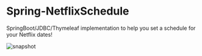 # Spring-NetflixSchedule

SpringBoot/JDBC/Thymeleaf implementation to help you set a schedule for your Netflix dates!


![snapshot](https://i.snipboard.io/uIeBSV.jpg)
